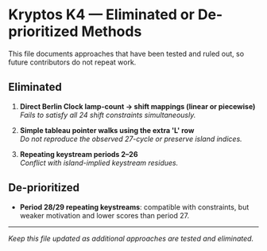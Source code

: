 # Kryptos K4 — Eliminated or De-prioritized Methods

This file documents approaches that have been tested and ruled out, so future contributors do not repeat work.

## Eliminated
1. **Direct Berlin Clock lamp-count → shift mappings (linear or piecewise)**  
   *Fails to satisfy all 24 shift constraints simultaneously.*

2. **Simple tableau pointer walks using the extra 'L' row**  
   *Do not reproduce the observed 27-cycle or preserve island indices.*

3. **Repeating keystream periods 2–26**  
   *Conflict with island-implied keystream residues.*

## De-prioritized
- **Period 28/29 repeating keystreams**: compatible with constraints, but weaker motivation and lower scores than period 27.

---
*Keep this file updated as additional approaches are tested and eliminated.*
